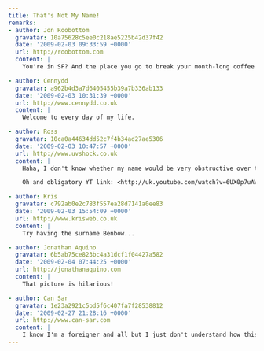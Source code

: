 ```yaml
---
title: That's Not My Name!
remarks:
- author: Jon Roobottom
  gravatar: 10a75628c5ee0c218ae5225b42d37f42
  date: '2009-02-03 09:33:59 +0000'
  url: http://roobottom.com
  content: |
    You're in SF? And the place you go to break your month-long coffee fast is Starbucks?! Oh, for shame sir.

- author: Cennydd
  gravatar: a962b4d3a7d6405455b39a7b336ab133
  date: '2009-02-03 10:31:39 +0000'
  url: http://www.cennydd.co.uk
  content: |
    Welcome to every day of my life.

- author: Ross
  gravatar: 10ca0a44634dd52c7f4b34ad27ae5306
  date: '2009-02-03 10:47:57 +0000'
  url: http://www.uvshock.co.uk
  content: |
    Haha, I don't know whether my name would be very obstructive over there. I've had someone think I was "Gus" (for two years) before...

    Oh and obligatory YT link: <http://uk.youtube.com/watch?v=6UX0p7uAW2s>

- author: Kris
  gravatar: c792ab0e2c783f557ea28d7141a0ee83
  date: '2009-02-03 15:54:09 +0000'
  url: http://www.krisweb.co.uk
  content: |
    Try having the surname Benbow...

- author: Jonathan Aquino
  gravatar: 6b5ab75ce823bc4a31dcf1f04427a582
  date: '2009-02-04 07:44:25 +0000'
  url: http://jonathanaquino.com
  content: |
    That picture is hilarious!

- author: Can Sar
  gravatar: 1e23a2921c5bd5f6c407fa7f28538812
  date: '2009-02-27 21:28:16 +0000'
  url: http://www.can-sar.com
  content: |
    I know I'm a foreigner and all but I just don't understand how this is possible...
---
```

